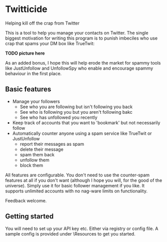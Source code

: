Twitticide
==========

Helping kill off the crap from Twitter

This is a tool to help you manage your contacts on Twitter. The single biggest
motivation for writing this program is to punish imbeciles who use crap that spams
your DM box like TrueTwit:

**TODO picture here**

As an added bonus, I hope this will help erode the market for spammy tools like JustUnfollow and UnfollowSpy who enable and encourage spammy behaviour in the first place.

Basic features
--------------

* Manage your followers
  * See who you are following but isn't following you back
  * See who is following you but you aren't following bakc
  * See who has unfollowed you recently
* Keep track of accounts that you want to 'bookmark' but not necessarily follow
* Automatically counter anyone using a spam service like TrueTwit or JustUnfollow
  * report their messages as spam
  * delete their message
  * spam them back
  * unfollow them
  * block them

All features are configurable. You don't need to use the counter-spam features at all if you don't want (although I hope you will, for the good of the universe).
Simply use it for basic follower management if you like. It supports unlimited accounts with no nag-ware limits on functionality.

Feedback welcome.

Getting started
---------------

You will need to set up your API key etc. Either via registry or config file. A sample config is provided under \Resources to get you started.